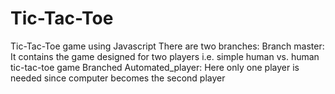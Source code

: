 # Tic-Tac-Toe
Tic-Tac-Toe game using Javascript
There are two branches:
Branch master: It contains the game designed for two players i.e. simple human vs. human tic-tac-toe game
Branched Automated_player: Here only one player is needed since computer becomes the second player
